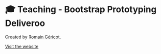 # 🎓  Teaching - Bootstrap Prototyping Deliveroo

Created by [Romain Géricot](https://www.romaingericot.fr).

[Visit the website](https://romaingericot.github.io/bootstrap-prototyping-deliveroo)
